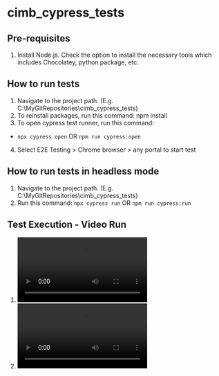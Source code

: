 # cimb_cypress_tests

## Pre-requisites
1. Install Node.js. Check the option to install the necessary tools which includes Chocolatey, python package, etc.

## How to run tests
1. Navigate to the project path. (E.g. C:\MyGitRepositories\cimb_cypress_tests)
2. To reinstall packages, run this command: npm install
3. To open cypress test runner, run this command:
* ```npx cypress open```
OR
```npm run cypress:open```
4. Select E2E Testing > Chrome browser > any portal to start test


## How to run tests in headless mode
1. Navigate to the project path. (E.g. C:\MyGitRepositories\cimb_cypress_tests)
2. Run this command: 
```npx cypress run```
OR
```npm run cypress:run```

## Test Execution - Video Run
1. ![deals.feature.mp4](https://github.com/cheongsy/cimb_cypress_tests/tree/main/cypress/videos/cimb-MY/deals.feature.mp4)
2. ![tools.feature.mp4](https://github.com/cheongsy/cimb_cypress_tests/tree/main/cypress/videos/cimb-SG/tools.feature.mp4)
